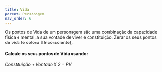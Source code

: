 ```yaml
---
title: Vida
parent: Personagem
nav_order: 6
---
```

Os pontos de Vida de um personagem são uma combinação da capacidade física e mental, a sua vontade de viver e constituição. Zerar os seus pontos de vida te coloca [[Inconsciente]].

#### Calcule os seus pontos de Vida usando:
*Constituição + Vontade X 2 = PV*
